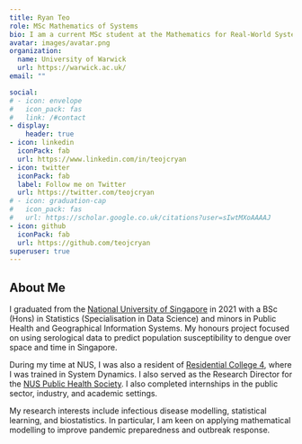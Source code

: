 ```yaml
---
title: Ryan Teo
role: MSc Mathematics of Systems
bio: I am a current MSc student at the Mathematics for Real-World Systems Centre for Doctoral Training at the University of Warwick.
avatar: images/avatar.png
organization:
  name: University of Warwick
  url: https://warwick.ac.uk/
email: ""

social:
# - icon: envelope
#   icon_pack: fas
#   link: /#contact
- display:
    header: true
- icon: linkedin
  iconPack: fab
  url: https://www.linkedin.com/in/teojcryan
- icon: twitter
  iconPack: fab
  label: Follow me on Twitter
  url: https://twitter.com/teojcryan
# - icon: graduation-cap
#   icon_pack: fas
#   url: https://scholar.google.co.uk/citations?user=sIwtMXoAAAAJ
- icon: github
  iconPack: fab
  url: https://github.com/teojcryan
superuser: true
---
```


## About Me

I graduated from the [National University of Singapore](https://www.nus.edu.sg/) in 2021 with a BSc (Hons) in Statistics (Specialisation in Data Science) and minors in Public Health and Geographical Information Systems. My honours project focused on using serological data to predict population susceptibility to dengue over space and time in Singapore.

During my time at NUS, I was also a resident of [Residential College 4](https://rc4.nus.edu.sg/), where I was trained in System Dynamics. I also served as the Research Director for the [NUS Public Health Society](https://nusphsoc.wixsite.com/nusphsoc). I also completed internships in the public sector, industry, and academic settings.

My research interests include infectious disease modelling, statistical learning, and biostatistics. In particular, I am keen on applying mathematical modelling to improve pandemic preparedness and outbreak response.

